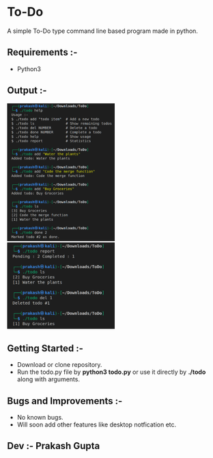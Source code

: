 # To-Do
A simple To-Do type command line based program made in python.


## Requirements :- 

- Python3


 ## Output :- 
   
   <img src="Output/Output-1.png" alt="Output-1" width="50%" height="50%" >
   <img src="Output/Output-2.png" alt="Output-2" width="50%" height="50%" >
   
   
## Getting Started :-

- Download or clone repository.
- Run the todo.py file by **python3 todo.py** or use it directly by **./todo** along with arguments.


## Bugs and Improvements :-

- No known bugs.
- Will soon add other features like desktop notfication etc.


## Dev :- Prakash Gupta
